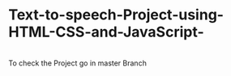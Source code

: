 # Text-to-speech-Project-using-HTML-CSS-and-JavaScript-
<br> 
To check the Project go in master Branch 
